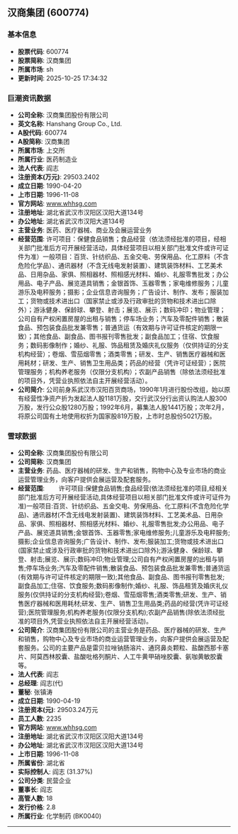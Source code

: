 ## 汉商集团 (600774)

### 基本信息

- **股票代码**: 600774
- **股票简称**: 汉商集团
- **所属市场**: sh
- **更新时间**: 2025-10-25 17:34:32

### 巨潮资讯数据

- **公司全称**: 汉商集团股份有限公司
- **英文名称**: Hanshang Group Co., Ltd.
- **A股代码**: 600774
- **A股简称**: 汉商集团
- **所属市场**: 上交所
- **所属行业**: 医药制造业
- **法人代表**: 阎志
- **注册资本(万元)**: 29503.2402
- **成立日期**: 1990-04-20
- **上市日期**: 1996-11-08
- **官方网站**: www.whhsg.com
- **注册地址**: 湖北省武汉市汉阳区汉阳大道134号
- **办公地址**: 湖北省武汉市汉阳大道134号
- **主营业务**: 医药、医疗器械、商业及会展运营业务
- **经营范围**: 许可项目：保健食品销售；食品经营（依法须经批准的项目，经相关部门批准后方可开展经营活动，具体经营项目以相关部门批准文件或许可证件为准）一般项目：百货、针纺织品、五金交电、劳保用品、化工原料（不含危险化学品）、通讯器材（不含无线电发射装置）、建筑装饰材料、工艺美术品、日用杂品、家俱、照相器材、照相感光材料、婚纱、礼服零售批发；办公用品、电子产品、展览道具销售；金银首饰、玉器零售；家电维修服务；儿童游乐及电秤服务；摄影；企业信息咨询服务；广告设计、制作、发布；服装加工；货物或技术进出口（国家禁止或涉及行政审批的货物和技术进出口除外）；游泳健身、保龄球、攀登、射击；展览、展示；数码冲印；物业管理；公司自有产权闲置房屋的出租与销售；停车场业务；汽车及零配件销售；散装食品、预包装食品批发兼零售；普通货运（有效期与许可证件核定的期限一致）；其他食品、副食品、图书报刊零售批发；副食品加工；住宿、饮食服务；数码影像制作；婚纱、礼服、饰品租赁及婚庆礼仪服务（仅供持证的分支机构经营）；卷烟、雪茄烟零售；酒类零售；研发、生产、销售医疗器械和医用耗材；研发、生产、销售卫生用品类；药品的经营（凭许可证经营）；医院管理服务；机构养老服务（仅限分支机构）；农副产品销售（除依法须经批准的项目外，凭营业执照依法自主开展经营活动）。
- **公司简介**: 公司前身系武汉市汉阳百货商场，1990年1月进行股份改组，始以原有经营性净资产折为发起法人股1181万股，交行武汉分行出资认购法人股300万股，发行公众股1280万股；1992年6月，募集法人股1441万股；次年2月，将原公司国有土地使用权折为国家股819万股，上市时总股份5021万股。

### 雪球数据

- **公司全称**: 汉商集团股份有限公司
- **公司简称**: 汉商集团
- **主营业务**: 药品、医疗器械的研发、生产和销售，购物中心及专业市场的商业运营管理业务，向客户提供会展运营及配套服务。
- **经营范围**: 　　许可项目:保健食品销售;食品经营(依法须经批准的项目,经相关部门批准后方可开展经营活动,具体经营项目以相关部门批准文件或许可证件为准)一般项目:百货、针纺织品、五金交电、劳保用品、化工原料(不含危险化学品)、通讯器材(不含无线电发射装置)、建筑装饰材料、工艺美术品、日用杂品、家俱、照相器材、照相感光材料、婚纱、礼服零售批发;办公用品、电子产品、展览道具销售;金银首饰、玉器零售;家电维修服务;儿童游乐及电秤服务;摄影;企业信息咨询服务;广告设计、制作、发布;服装加工;货物或技术进出口(国家禁止或涉及行政审批的货物和技术进出口除外);游泳健身、保龄球、攀登、射击;展览、展示;数码冲印;物业管理;公司自有产权闲置房屋的出租与销售;停车场业务;汽车及零配件销售;散装食品、预包装食品批发兼零售;普通货运(有效期与许可证件核定的期限一致);其他食品、副食品、图书报刊零售批发;副食品加工;住宿、饮食服务;数码影像制作;婚纱、礼服、饰品租赁及婚庆礼仪服务(仅供持证的分支机构经营);卷烟、雪茄烟零售;酒类零售;研发、生产、销售医疗器械和医用耗材;研发、生产、销售卫生用品类;药品的经营(凭许可证经营);医院管理服务;机构养老服务(仅限分支机构);农副产品销售(除依法须经批准的项目外,凭营业执照依法自主开展经营活动)。
- **公司简介**: 汉商集团股份有限公司的主营业务是药品、医疗器械的研发、生产和销售，购物中心及专业市场的商业运营管理业务，向客户提供会展运营及配套服务。公司的主要产品是雷贝拉唑钠肠溶片、通窍鼻炎颗粒、盐酸西那卡塞片、阿莫西林胶囊、盐酸吡格列酮片、人工牛黄甲硝唑胶囊、氨咖黄敏胶囊等。
- **法人代表**: 阎志
- **总经理**: 阎志(代)
- **董秘**: 张镇涛
- **成立日期**: 1990-04-19
- **注册资本(元)**: 29503.24万元
- **员工人数**: 2235
- **官方网站**: www.whhsg.com
- **注册地址**: 湖北省武汉市汉阳区汉阳大道134号
- **办公地址**: 湖北省武汉市汉阳区汉阳大道134号
- **上市日期**: 1996-11-08
- **所属省份**: 湖北省
- **实际控制人**: 阎志 (31.37%)
- **公司分类**: 民营企业
- **董事长**: 阎志
- **高管人数**: 18
- **发行价格**: 2.8
- **所属行业**: 化学制药 (BK0040)

---